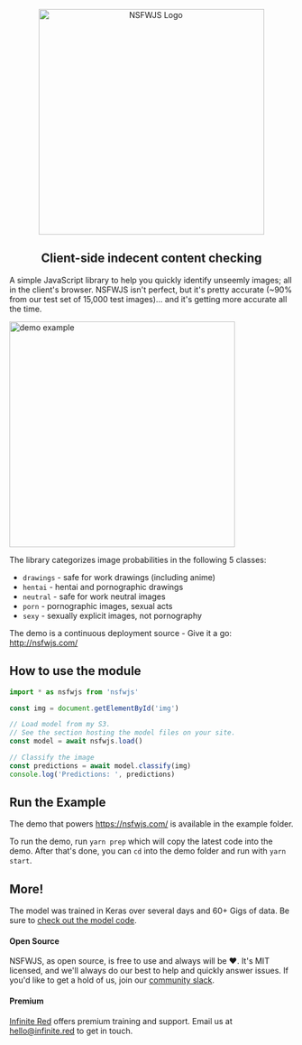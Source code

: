 <p align="center">
  <img src="https://github.com/infinitered/nsfwjs/raw/master/_art/nsfwjs_logo.jpg" alt="NSFWJS Logo" width="400" />
  <h2 align="center">Client-side indecent content checking</h2>
</p>

A simple JavaScript library to help you quickly identify unseemly images; all in the client's browser.  NSFWJS isn't perfect, but it's pretty accurate (~90% from our test set of 15,000 test images)... and it's getting more accurate all the time.

<img src="https://github.com/infinitered/nsfwjs/raw/master/_art/example.gif" alt="demo example" width="400" />

The library categorizes image probabilities in the following 5 classes:
- `drawings` - safe for work drawings (including anime)
- `hentai` - hentai and pornographic drawings
- `neutral` - safe for work neutral images
- `porn` - pornographic images, sexual acts
- `sexy` - sexually explicit images, not pornography

The demo is a continuous deployment source - Give it a go: http://nsfwjs.com/

## How to use the module

```js
import * as nsfwjs from 'nsfwjs'

const img = document.getElementById('img')

// Load model from my S3.
// See the section hosting the model files on your site.
const model = await nsfwjs.load()

// Classify the image
const predictions = await model.classify(img)
console.log('Predictions: ', predictions)
```

## Run the Example

The demo that powers https://nsfwjs.com/ is available in the example folder.

To run the demo, run `yarn prep` which will copy the latest code into the demo.  After that's done, you can `cd` into the demo folder and run with `yarn start`.

## More!

The model was trained in Keras over several days and 60+ Gigs of data.  Be sure to [check out the model code](https://github.com/GantMan/nsfw_model).

#### Open Source
NSFWJS, as open source, is free to use and always will be :heart:.  It's MIT licensed, and we'll always do our best to help and quickly answer issues.  If you'd like to get a hold of us, join our [community slack](http://community.infinite.red).

#### Premium
[Infinite Red](https://infinite.red/) offers premium training and support.  Email us at [hello@infinite.red](mailto:hello@infinite.red) to get in touch.
